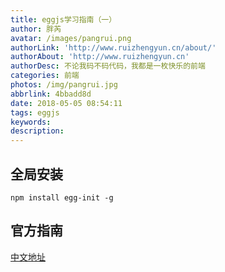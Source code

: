 ```yaml
---
title: eggjs学习指南（一）
author: 胖芮
avatar: /images/pangrui.png
authorLink: 'http://www.ruizhengyun.cn/about/'
authorAbout: 'http://www.ruizhengyun.cn'
authorDesc: 不论我码不码代码，我都是一枚快乐的前端
categories: 前端
photos: /img/pangrui.jpg
abbrlink: 4bbadd8d
date: 2018-05-05 08:54:11
tags: eggjs
keywords:
description:
---
```

## 全局安装
```
npm install egg-init -g
```

## 官方指南
[中文地址](https://eggjs.org/zh-cn/tutorials/index.html)


